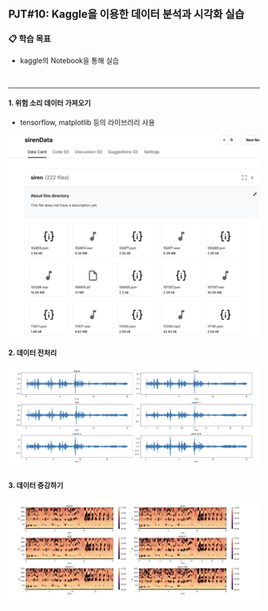 ## PJT#10: Kaggle을 이용한 데이터 분석과 시각화 실습

### 📋 학습 목표

- kaggle의 Notebook을 통해 실습

  <br>

---

#### 1. 위험 소리 데이터 가져오기

- tensorflow, matplotlib 등의 라이브러리 사용

![alt text](./img/image.png)

#### 2. 데이터 전처리

![img](./img/image%20copy.png)

#### 3. 데이터 증강하기

![img](./img/image%20copy%202.png)
